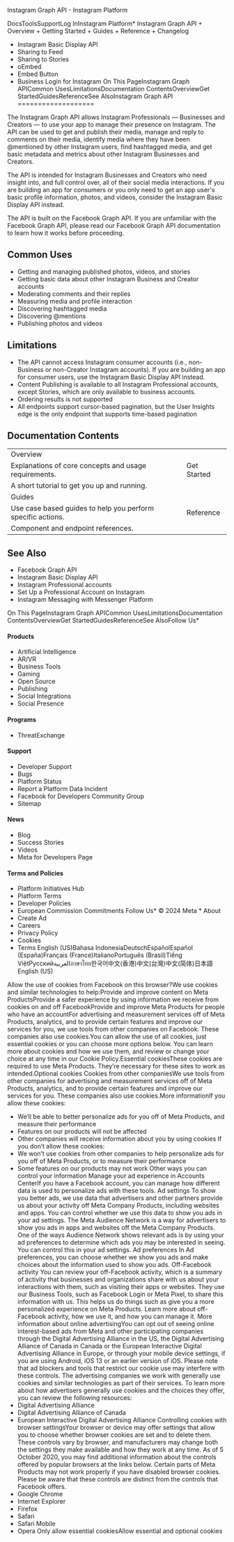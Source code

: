 Instagram Graph API - Instagram Platform

DocsToolsSupportLog InInstagram Platform* Instagram Graph API
	+ Overview
	+ Getting Started
	+ Guides
	+ Reference
	+ Changelog
* Instagram Basic Display API
* Sharing to Feed
* Sharing to Stories
* oEmbed
* Embed Button
* Business Login for Instagram
On This PageInstagram Graph APICommon UsesLimitationsDocumentation ContentsOverviewGet StartedGuidesReferenceSee AlsoInstagram Graph API
===================

The Instagram Graph API allows Instagram Professionals — Businesses and Creators — to use your app to manage their presence on Instagram. The API can be used to get and publish their media, manage and reply to comments on their media, identify media where they have been @mentioned by other Instagram users, find hashtagged media, and get basic metadata and metrics about other Instagram Businesses and Creators.

The API is intended for Instagram Businesses and Creators who need insight into, and full control over, all of their social media interactions. If you are building an app for consumers or you only need to get an app user's basic profile information, photos, and videos, consider the Instagram Basic Display API instead.

The API is built on the Facebook Graph API. If you are unfamiliar with the Facebook Graph API, please read our Facebook Graph API documentation to learn how it works before proceeding.

Common Uses
-----------

* Getting and managing published photos, videos, and stories
* Getting basic data about other Instagram Business and Creator accounts
* Moderating comments and their replies
* Measuring media and profile interaction
* Discovering hashtagged media
* Discovering @mentions
* Publishing photos and videos

Limitations
-----------

* The API cannot access Instagram consumer accounts (i.e., non-Business or non-Creator Instagram accounts). If you are building an app for consumer users, use the Instagram Basic Display API instead.
* Content Publishing is available to all Instagram Professional accounts, except Stories, which are only available to business accounts.
* Ordering results is not supported
* All endpoints support cursor-based pagination, but the User Insights edge is the only endpoint that supports time-based pagination

Documentation Contents
----------------------

|  |  |
| --- | --- |
| Overview
Explanations of core concepts and usage requirements. | Get Started
A short tutorial to get you up and running. |
| Guides
Use case based guides to help you perform specific actions. | Reference
Component and endpoint references. |
See Also
--------

* Facebook Graph API
* Instagram Basic Display API
* Instagram Professional accounts
* Set Up a Professional Account on Instagram
* Instagram Messaging with Messenger Platform

On This PageInstagram Graph APICommon UsesLimitationsDocumentation ContentsOverviewGet StartedGuidesReferenceSee AlsoFollow Us* 
#### Products
* Artificial Intelligence
* AR/VR
* Business Tools
* Gaming
* Open Source
* Publishing
* Social Integrations
* Social Presence
#### Programs
* ThreatExchange
#### Support
* Developer Support
* Bugs
* Platform Status
* Report a Platform Data Incident
* Facebook for Developers Community Group
* Sitemap
#### News
* Blog
* Success Stories
* Videos
* Meta for Developers Page
#### Terms and Policies
* Platform Initiatives Hub
* Platform Terms
* Developer Policies
* European Commission Commitments
Follow Us* 
 © 2024 Meta * About
* Create Ad
* Careers
* Privacy Policy
* Cookies
* Terms
English (US)Bahasa IndonesiaDeutschEspañolEspañol (España)Français (France)ItalianoPortuguês (Brasil)Tiếng ViệtРусскийالعربيةภาษาไทย한국어中文(香港)中文(台灣)中文(简体)日本語English (US)

Allow the use of cookies from Facebook on this browser?We use cookies and similar technologies to help:Provide and improve content on Meta ProductsProvide a safer experience by using information we receive from cookies on and off FacebookProvide and improve Meta Products for people who have an accountFor advertising and measurement services off of Meta Products, analytics, and to provide certain features and improve our services for you, we use tools from other companies on Facebook. These companies also use cookies.You can allow the use of all cookies, just essential cookies or you can choose more options below. You can learn more about cookies and how we use them, and review or change your choice at any time in our Cookie Policy.Essential cookiesThese cookies are required to use Meta Products. They’re necessary for these sites to work as intended.Optional cookies
Cookies from other companiesWe use tools from other companies for advertising and measurement services off of Meta Products, analytics, and to provide certain features and improve our services for you. These companies also use cookies.More informationIf you allow these cookies:
* We’ll be able to better personalize ads for you off of Meta Products, and measure their performance
* Features on our products will not be affected
* Other companies will receive information about you by using cookies
If you don’t allow these cookies:
* We won’t use cookies from other companies to help personalize ads for you off of Meta Products, or to measure their performance
* Some features on our products may not work
Other ways you can control your information
Manage your ad experience in Accounts CenterIf you have a Facebook account, you can manage how different data is used to personalize ads with these tools.
Ad settings
To show you better ads, we use data that advertisers and other partners provide us about your activity off Meta Company Products, including websites and apps. You can control whether we use this data to show you ads in your ad settings.
The Meta Audience Network is a way for advertisers to show you ads in apps and websites off the Meta Company Products. One of the ways Audience Network shows relevant ads is by using your ad preferences to determine which ads you may be interested in seeing. You can control this in your ad settings.
Ad preferences
In Ad preferences, you can choose whether we show you ads and make choices about the information used to show you ads.
Off-Facebook activity
You can review your off-Facebook activity, which is a summary of activity that businesses and organizations share with us about your interactions with them, such as visiting their apps or websites. They use our Business Tools, such as Facebook Login or Meta Pixel, to share this information with us. This helps us do things such as give you a more personalized experience on Meta Products. Learn more about off-Facebook activity, how we use it, and how you can manage it.
More information about online advertisingYou can opt out of seeing online interest-based ads from Meta and other participating companies through the Digital Advertising Alliance in the US, the Digital Advertising Alliance of Canada in Canada or the European Interactive Digital Advertising Alliance in Europe, or through your mobile device settings, if you are using Android, iOS 13 or an earlier version of iOS. Please note that ad blockers and tools that restrict our cookie use may interfere with these controls.
The advertising companies we work with generally use cookies and similar technologies as part of their services. To learn more about how advertisers generally use cookies and the choices they offer, you can review the following resources:
* Digital Advertising Alliance
* Digital Advertising Alliance of Canada
* European Interactive Digital Advertising Alliance
Controlling cookies with browser settingsYour browser or device may offer settings that allow you to choose whether browser cookies are set and to delete them. These controls vary by browser, and manufacturers may change both the settings they make available and how they work at any time. As of 5 October 2020, you may find additional information about the controls offered by popular browsers at the links below. Certain parts of Meta Products may not work properly if you have disabled browser cookies. Please be aware that these controls are distinct from the controls that Facebook offers.
* Google Chrome
* Internet Explorer
* Firefox
* Safari
* Safari Mobile
* Opera
Only allow essential cookiesAllow essential and optional cookies